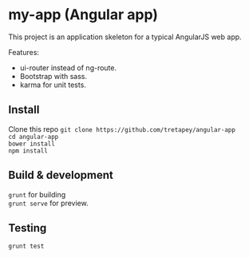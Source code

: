 # my-app (Angular app)

This project is an application skeleton for a typical AngularJS web app.  

Features:

* ui-router instead of ng-route.
* Bootstrap with sass.
* karma for unit tests.

## Install

Clone this repo `git clone https://github.com/tretapey/angular-app`  
`cd angular-app`  
`bower install`   
`npm install`

## Build & development

`grunt` for building  
`grunt serve` for preview.

## Testing

`grunt test`
